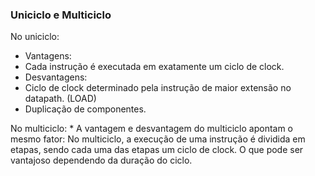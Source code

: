 ### Uniciclo e Multiciclo

No uniciclo:
* Vantagens:
 * Cada instrução é executada em exatamente um ciclo de clock.
* Desvantagens:
 * Ciclo de clock determinado pela instrução de maior extensão no datapath. (LOAD)
 * Duplicação de componentes.

No multiciclo:
	* A vantagem e desvantagem do multiciclo apontam o mesmo fator: No multiciclo, a execução de uma instrução é dividida em etapas, sendo cada uma das etapas um ciclo de clock. O que pode ser vantajoso dependendo da duração do ciclo.
